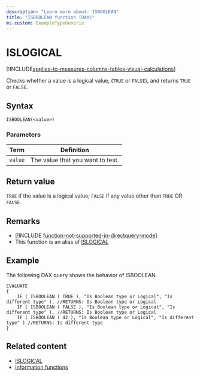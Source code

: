 ```yaml
---
description: "Learn more about: ISBOOLEAN"
title: "ISBOOLEAN function (DAX)"
ms.custom: ExampleTypeGeneric
---
```

# ISLOGICAL

[!INCLUDE[applies-to-measures-columns-tables-visual-calculations](includes/applies-to-measures-columns-tables-visual-calculations.md)]

Checks whether a value is a logical value, (`TRUE` or `FALSE`), and returns `TRUE` or `FALSE`.

## Syntax

```dax
ISBOOLEAN(<value>)
```

### Parameters

|Term|Definition|
|--------|--------------|
|`value`|The value that you want to test.|

## Return value

`TRUE` if the value is a logical value; `FALSE` if any value other than `TRUE` OR `FALSE`.

## Remarks

- [!INCLUDE [function-not-supported-in-directquery-mode](includes/function-not-supported-in-directquery-mode.md)]
- This function is an alias of [ISLOGICAL](/dax/islogical-function-dax.md)

## Example

The following DAX query shows the behavior of ISBOOLEAN.

```dax
EVALUATE
{
    IF ( ISBOOLEAN ( TRUE ), "Is Boolean type or Logical", "Is different type" ), //RETURNS: Is Boolean type or Logical
    IF ( ISBOOLEAN ( FALSE ), "Is Boolean type or Logical", "Is different type" ), //RETURNS: Is Boolean type or Logical
    IF ( ISBOOLEAN ( 42 ), "Is Boolean type or Logical", "Is different type" ) //RETURNS: Is different type
}
```

## Related content
- [ISLOGICAL](/dax/islogical-function-dax.md)
- [Information functions](information-functions-dax.md)
